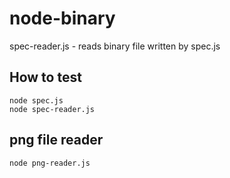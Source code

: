 # node-binary

spec-reader.js - reads binary file written by spec.js

## How to test

```shell
node spec.js
node spec-reader.js
```

## png file reader

```shell
node png-reader.js
```
